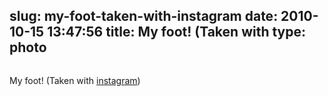 slug: my-foot-taken-with-instagram
date: 2010-10-15 13:47:56
title: My foot! (Taken with 
type: photo
---

<a href="http://instagr.am/p/BcXC/"><img src="{{@asset.url swerner/tumblr/2010-10-15-my-foot-taken-with-instagram-1f5ae181e6.jpeg}}" alt=""/></a>

My foot! (Taken with [instagram](http://instagr.am))
